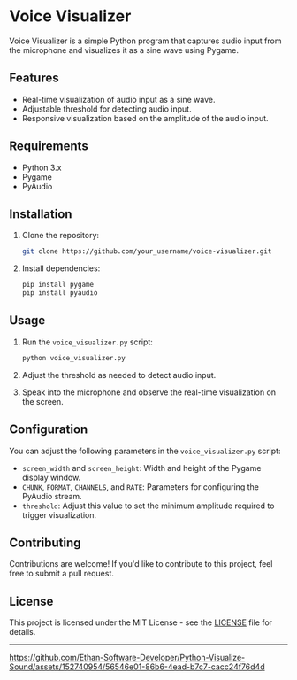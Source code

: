 
# Voice Visualizer

Voice Visualizer is a simple Python program that captures audio input from the microphone and visualizes it as a sine wave using Pygame.

## Features

- Real-time visualization of audio input as a sine wave.
- Adjustable threshold for detecting audio input.
- Responsive visualization based on the amplitude of the audio input.

## Requirements

- Python 3.x
- Pygame
- PyAudio

## Installation

1. Clone the repository:

    ```bash
    git clone https://github.com/your_username/voice-visualizer.git
    ```

2. Install dependencies:

    ```bash
    pip install pygame
    pip install pyaudio
    ```

## Usage

1. Run the `voice_visualizer.py` script:

    ```bash
    python voice_visualizer.py
    ```

2. Adjust the threshold as needed to detect audio input.
3. Speak into the microphone and observe the real-time visualization on the screen.

## Configuration

You can adjust the following parameters in the `voice_visualizer.py` script:

- `screen_width` and `screen_height`: Width and height of the Pygame display window.
- `CHUNK`, `FORMAT`, `CHANNELS`, and `RATE`: Parameters for configuring the PyAudio stream.
- `threshold`: Adjust this value to set the minimum amplitude required to trigger visualization.

## Contributing

Contributions are welcome! If you'd like to contribute to this project, feel free to submit a pull request.

## License

This project is licensed under the MIT License - see the [LICENSE](LICENSE) file for details.

---



https://github.com/Ethan-Software-Developer/Python-Visualize-Sound/assets/152740954/56546e01-86b6-4ead-b7c7-cacc24f76d4d


